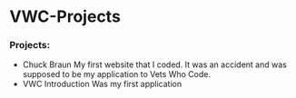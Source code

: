 # VWC-Projects

### Projects:

- Chuck Braun
    My first website that I coded. It was an accident and was supposed to be my application to Vets Who Code.
- VWC Introduction
    Was my first application